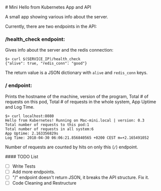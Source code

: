 # Mini Hello from Kubernetes App and API

A small app showing various info about the server. 

Currently, there are two endpoints in the API:

### /health_check endpoint:

Gives info about the server and the redis connection:

```
$> curl $(SERVICE_IP)/health_check
{"alive": true, "redis_conn": "good"}
```

The return value is a JSON dictionary with `alive` and `redis_conn` keys.

### / endpoint:

Prints the hostname of the machine, version of the program, Total # of requests on
this pod, Total # of requests in the whole system, App Uptime and Log Time.
```
$> curl localhost:8080
Hello from Kubernetes! Running on Mac-mini.local | version: 0.3
Total number of requests to this pod:1
Total number of requests in all system:6
App Uptime: 2.163356829s
Log Time: 2018-04-30 06:06:21.856840565 +0200 CEST m=+2.165491052
```
Number of requests are counted by hits on only this (`/`) endpoint.

#### TODO List
- [ ] Write Tests
- [ ] Add more endpoints.
- [ ] "/" endpoint doesn't return JSON, it breaks the API structure. Fix it.
- [ ] Code Cleaning and Restructure
